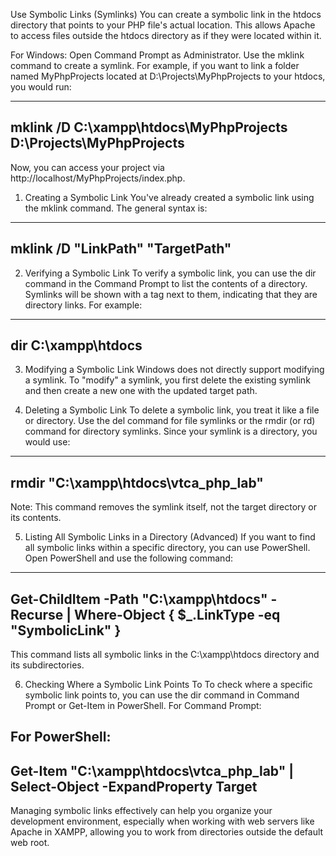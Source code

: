 Use Symbolic Links (Symlinks)
You can create a symbolic link in the htdocs directory that points to your PHP file's actual location. This allows Apache to access files outside the htdocs directory as if they were located within it.

For Windows:
Open Command Prompt as Administrator.
Use the mklink command to create a symlink. For example, if you want to link a folder named MyPhpProjects located at D:\Projects\MyPhpProjects to your htdocs, you would run:

--------
mklink /D C:\xampp\htdocs\MyPhpProjects D:\Projects\MyPhpProjects
--------

Now, you can access your project via http://localhost/MyPhpProjects/index.php.


1. Creating a Symbolic Link
You've already created a symbolic link using the mklink command. The general syntax is:
--------
mklink /D "LinkPath" "TargetPath"
--------

2. Verifying a Symbolic Link
To verify a symbolic link, you can use the dir command in the Command Prompt to list the contents of a directory. Symlinks will be shown with a <SYMLINKD> tag next to them, indicating that they are directory links. For example:
--------
dir C:\xampp\htdocs
--------

3. Modifying a Symbolic Link
Windows does not directly support modifying a symlink. To "modify" a symlink, you first delete the existing symlink and then create a new one with the updated target path.

4. Deleting a Symbolic Link
To delete a symbolic link, you treat it like a file or directory. Use the del command for file symlinks or the rmdir (or rd) command for directory symlinks. Since your symlink is a directory, you would use:
--------
rmdir "C:\xampp\htdocs\vtca_php_lab"
--------

Note: This command removes the symlink itself, not the target directory or its contents.

5. Listing All Symbolic Links in a Directory (Advanced)
If you want to find all symbolic links within a specific directory, you can use PowerShell. Open PowerShell and use the following command:
--------
Get-ChildItem -Path "C:\xampp\htdocs" -Recurse | Where-Object { $_.LinkType -eq "SymbolicLink" }
--------
This command lists all symbolic links in the C:\xampp\htdocs directory and its subdirectories.

6. Checking Where a Symbolic Link Points To
To check where a specific symbolic link points to, you can use the dir command in Command Prompt or Get-Item in PowerShell. For Command Prompt:

For PowerShell:
--------
Get-Item "C:\xampp\htdocs\vtca_php_lab" | Select-Object -ExpandProperty Target
--------
Managing symbolic links effectively can help you organize your development environment, especially when working with web servers like Apache in XAMPP, allowing you to work from directories outside the default web root.